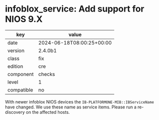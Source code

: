 [//]: # (werk v2)
# infoblox_service: Add support for NIOS 9.X

key        | value
---------- | ---
date       | 2024-06-18T08:00:25+00:00
version    | 2.4.0b1
class      | fix
edition    | cre
component  | checks
level      | 1
compatible | no

With newer infoblox NIOS devices the `IB-PLATFORMONE-MIB::IBServiceName` have
changed. We use these name as service items. Please run a re-discovery on the
affected hosts.
